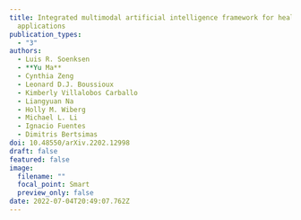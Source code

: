 ```yaml
---
title: Integrated multimodal artificial intelligence framework for healthcare
  applications
publication_types:
  - "3"
authors:
  - Luis R. Soenksen
  - **Yu Ma**
  - Cynthia Zeng
  - Leonard D.J. Boussioux
  - Kimberly Villalobos Carballo
  - Liangyuan Na
  - Holly M. Wiberg
  - Michael L. Li
  - Ignacio Fuentes
  - Dimitris Bertsimas
doi: 10.48550/arXiv.2202.12998
draft: false
featured: false
image:
  filename: ""
  focal_point: Smart
  preview_only: false
date: 2022-07-04T20:49:07.762Z
---
```

